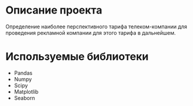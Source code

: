 # Описание проекта

Определение наиболее перспективного тарифа телеком-компании для проведения рекламной компании для этого тарифа в дальнейшем.

# Используемые библиотеки

* Pandas
* Numpy
* Scipy
* Matplotlib
* Seaborn
